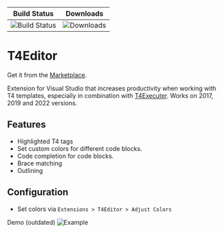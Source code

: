 |Build Status| Downloads |
|------------|------------|
|![Build Status](https://dev.azure.com/Epsicode/T4Editor/_apis/build/status/Tim-Maes.T4Editor%20(1)?branchName=master)|![Downloads](https://img.shields.io/visual-studio-marketplace/d/TimMaes.t4editor)|?

# T4Editor
Get it from the [Marketplace](https://marketplace.visualstudio.com/items?itemName=TimMaes.t4editor).

Extension for Visual Studio that increases productivity when working with T4 templates, especially in combination with [T4Executer](https://marketplace.visualstudio.com/items?itemName=TimMaes.ttexecuter). Works on 2017, 2019 and 2022 versions.

## Features

- Highlighted T4 tags
- Set custom colors for different code blocks.
- Code completion for code blocks.
- Brace matching
- Outlining

## Configuration

- Set colors via `Extensions > T4Editor > Adjust Colors`

Demo (outdated)
![Example](https://thumbs.gfycat.com/BlankAlertFrenchbulldog.webp)

